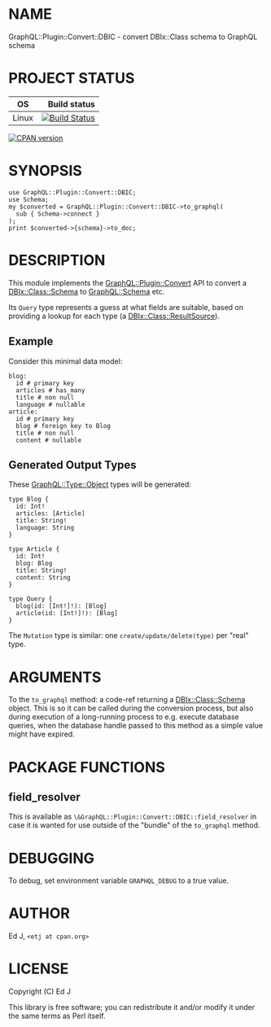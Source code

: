 # NAME

GraphQL::Plugin::Convert::DBIC - convert DBIx::Class schema to GraphQL schema

# PROJECT STATUS

| OS      |  Build status |
|:-------:|--------------:|
| Linux   | [![Build Status](https://travis-ci.org/graphql-perl/GraphQL-Plugin-Convert-DBIC.svg?branch=master)](https://travis-ci.org/graphql-perl/GraphQL-Plugin-Convert-DBIC) |

[![CPAN version](https://badge.fury.io/pl/GraphQL-Plugin-Convert-DBIC.svg)](https://metacpan.org/pod/GraphQL::Plugin::Convert::DBIC)

# SYNOPSIS

    use GraphQL::Plugin::Convert::DBIC;
    use Schema;
    my $converted = GraphQL::Plugin::Convert::DBIC->to_graphql(
      sub { Schema->connect }
    );
    print $converted->{schema}->to_doc;

# DESCRIPTION

This module implements the [GraphQL::Plugin::Convert](https://metacpan.org/pod/GraphQL::Plugin::Convert) API to convert
a [DBIx::Class::Schema](https://metacpan.org/pod/DBIx::Class::Schema) to [GraphQL::Schema](https://metacpan.org/pod/GraphQL::Schema) etc.

Its `Query` type represents a guess at what fields are suitable, based
on providing a lookup for each type (a [DBIx::Class::ResultSource](https://metacpan.org/pod/DBIx::Class::ResultSource)).

## Example

Consider this minimal data model:

    blog:
      id # primary key
      articles # has_many
      title # non null
      language # nullable
    article:
      id # primary key
      blog # foreign key to Blog
      title # non null
      content # nullable

## Generated Output Types

These [GraphQL::Type::Object](https://metacpan.org/pod/GraphQL::Type::Object) types will be generated:

    type Blog {
      id: Int!
      articles: [Article]
      title: String!
      language: String
    }

    type Article {
      id: Int!
      blog: Blog
      title: String!
      content: String
    }

    type Query {
      blog(id: [Int!]!): [Blog]
      article(id: [Int!]!): [Blog]
    }

The `Mutation` type is similar: one `create/update/delete(type)` per
"real" type.

# ARGUMENTS

To the `to_graphql` method: a code-ref returning a [DBIx::Class::Schema](https://metacpan.org/pod/DBIx::Class::Schema)
object. This is so it can be called during the conversion process,
but also during execution of a long-running process to e.g. execute
database queries, when the database handle passed to this method as a
simple value might have expired.

# PACKAGE FUNCTIONS

## field\_resolver

This is available as `\&GraphQL::Plugin::Convert::DBIC::field_resolver`
in case it is wanted for use outside of the "bundle" of the `to_graphql`
method.

# DEBUGGING

To debug, set environment variable `GRAPHQL_DEBUG` to a true value.

# AUTHOR

Ed J, `<etj at cpan.org>`

# LICENSE

Copyright (C) Ed J

This library is free software; you can redistribute it and/or modify
it under the same terms as Perl itself.
